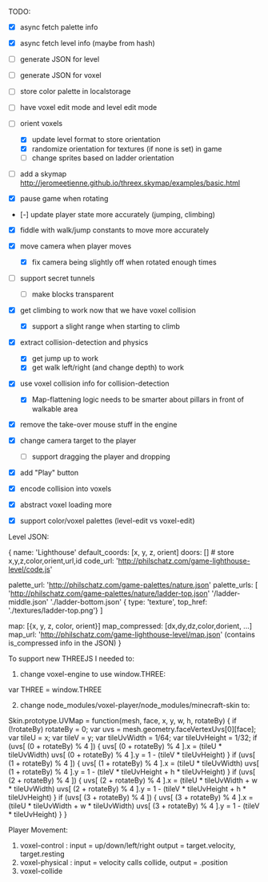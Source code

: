 TODO:

- [x] async fetch palette info
- [x] async fetch level info (maybe from hash)
- [ ] generate JSON for level
- [ ] generate JSON for voxel
- [ ] store color palette in localstorage
- [ ] have voxel edit mode and level edit mode
- [ ] orient voxels
  - [x] update level format to store orientation
  - [x] randomize orientation for textures (if none is set) in game
  - [ ] change sprites based on ladder orientation
- [ ] add a skymap http://jeromeetienne.github.io/threex.skymap/examples/basic.html

- [x] pause game when rotating
- [-] update player state more accurately (jumping, climbing)
- [x] fiddle with walk/jump constants to move more accurately
- [x] move camera when player moves
  - [x] fix camera being slightly off when rotated enough times
- [ ] support secret tunnels
  - [ ] make blocks transparent
- [x] get climbing to work now that we have voxel collision
  - [x] support a slight range when starting to climb
- [x] extract collision-detection and physics
  - [x] get jump up to work
  - [x] get walk left/right (and change depth) to work
- [x] use voxel collision info for collision-detection
  - [x] Map-flattening logic needs to be smarter about pillars in front of walkable area
- [x] remove the take-over mouse stuff in the engine
- [x] change camera target to the player
  - [ ] support dragging the player and dropping
- [x] add "Play" button
- [x] encode collision into voxels
- [x] abstract voxel loading more
- [x] support color/voxel palettes (level-edit vs voxel-edit)



Level JSON:

{
  name: 'Lighthouse'
  default_coords: [x, y, z, orient]
  doors: [] # store x,y,z,color,orient,url,id
  code_url: 'http://philschatz.com/game-lighthouse-level/code.js'

  palette_url: 'http://philschatz.com/game-palettes/nature.json'
  palette_urls: [
    'http://philschatz.com/game-palettes/nature/ladder-top.json'
    '/ladder-middle.json'
    './ladder-bottom.json'
    { type: 'texture', top_href: './textures/ladder-top.png'}
  ]

  map: [{x, y, z, color, orient}]
  map_compressed: [dx,dy,dz,color,dorient, ...]
  map_url: 'http://philschatz.com/game-lighthouse-level/map.json' (contains is_compressed info in the JSON)
}



To support new THREEJS I needed to:

1. change voxel-engine to use window.THREE:

var THREE = window.THREE

2. change node_modules/voxel-player/node_modules/minecraft-skin to:

Skin.prototype.UVMap = function(mesh, face, x, y, w, h, rotateBy) {
  if (!rotateBy) rotateBy = 0;
  var uvs = mesh.geometry.faceVertexUvs[0][face];
  var tileU = x;
  var tileV = y;
  var tileUvWidth = 1/64;
  var tileUvHeight = 1/32;
  if (uvs[ (0 + rotateBy) % 4 ]) {
    uvs[ (0 + rotateBy) % 4 ].x = (tileU * tileUvWidth)
    uvs[ (0 + rotateBy) % 4 ].y = 1 - (tileV * tileUvHeight)
  }
  if (uvs[ (1 + rotateBy) % 4 ]) {
    uvs[ (1 + rotateBy) % 4 ].x = (tileU * tileUvWidth)
    uvs[ (1 + rotateBy) % 4 ].y = 1 - (tileV * tileUvHeight + h * tileUvHeight)
  }
  if (uvs[ (2 + rotateBy) % 4 ]) {
    uvs[ (2 + rotateBy) % 4 ].x = (tileU * tileUvWidth + w * tileUvWidth)
    uvs[ (2 + rotateBy) % 4 ].y = 1 - (tileV * tileUvHeight + h * tileUvHeight)
  }
  if (uvs[ (3 + rotateBy) % 4 ]) {
    uvs[ (3 + rotateBy) % 4 ].x = (tileU * tileUvWidth + w * tileUvWidth)
    uvs[ (3 + rotateBy) % 4 ].y = 1 - (tileV * tileUvHeight)
  }
}




Player Movement:

1. voxel-control : input = up/down/left/right   output = target.velocity, target.resting
2. voxel-physical : input = velocity   calls collide, output = .position
3. voxel-collide
